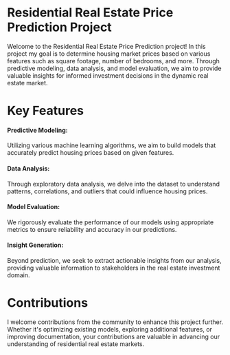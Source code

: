 # Residential Real Estate Price Prediction Project

Welcome to the Residential Real Estate Price Prediction project!
In this project my goal is to determine housing market prices based on various features such as square footage, number of bedrooms, and more. Through predictive modeling, data analysis, and model evaluation, we aim to provide valuable insights for informed investment decisions in the dynamic real estate market.

# Key Features
<H4>Predictive Modeling:</H4> Utilizing various machine learning algorithms, we aim to build models that accurately predict housing prices based on given features.
<H4>Data Analysis:</H4> Through exploratory data analysis, we delve into the dataset to understand patterns, correlations, and outliers that could influence housing prices.
<H4>Model Evaluation:</H4> We rigorously evaluate the performance of our models using appropriate metrics to ensure reliability and accuracy in our predictions.
<H4>Insight Generation:</H4> Beyond prediction, we seek to extract actionable insights from our analysis, providing valuable information to stakeholders in the real estate investment domain.

# Contributions
I welcome contributions from the community to enhance this project further. Whether it's optimizing existing models, exploring additional features, or improving documentation, your contributions are valuable in advancing our understanding of residential real estate markets.
